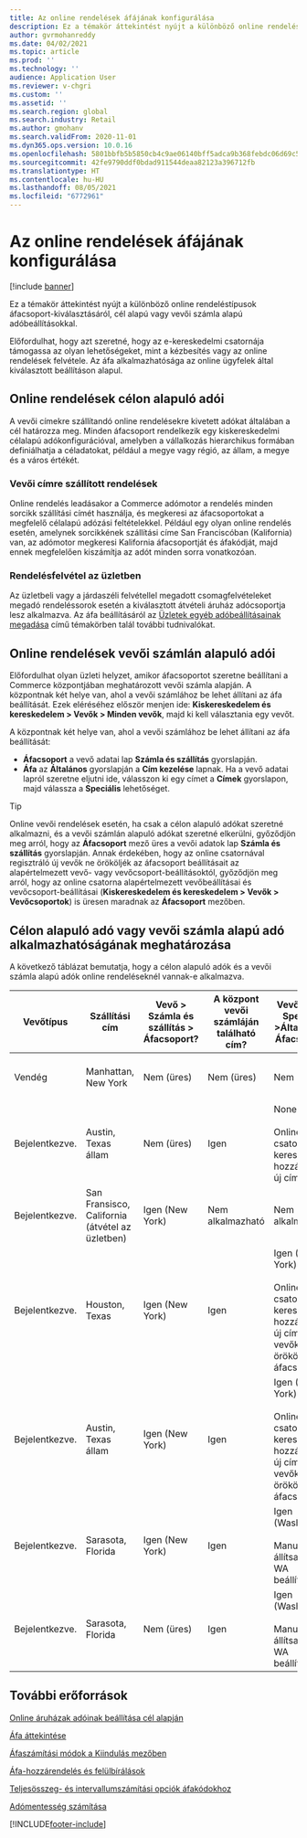 ```yaml
---
title: Az online rendelések áfájának konfigurálása
description: Ez a témakör áttekintést nyújt a különböző online rendeléstípusok áfacsoportjának kiválasztásáról a Dynamics 365 Commerce alkalmazásban.
author: gvrmohanreddy
ms.date: 04/02/2021
ms.topic: article
ms.prod: ''
ms.technology: ''
audience: Application User
ms.reviewer: v-chgri
ms.custom: ''
ms.assetid: ''
ms.search.region: global
ms.search.industry: Retail
ms.author: gmohanv
ms.search.validFrom: 2020-11-01
ms.dyn365.ops.version: 10.0.16
ms.openlocfilehash: 5801bbfb5b5850cb4c9ae06140bff5adca9b368febdc06d69c538fc49f9ee40a
ms.sourcegitcommit: 42fe9790ddf0bdad911544deaa82123a396712fb
ms.translationtype: HT
ms.contentlocale: hu-HU
ms.lasthandoff: 08/05/2021
ms.locfileid: "6772961"
---
```

# <a name="configure-sales-tax-for-online-orders"></a>Az online rendelések áfájának konfigurálása

[!include [banner](includes/banner.md)]

Ez a témakör áttekintést nyújt a különböző online rendeléstípusok áfacsoport-kiválasztásáról, cél alapú vagy vevői számla alapú adóbeállításokkal. 

Előfordulhat, hogy azt szeretné, hogy az e-kereskedelmi csatornája támogassa az olyan lehetőségeket, mint a kézbesítés vagy az online rendelések felvétele. Az áfa alkalmazhatósága az online ügyfelek által kiválasztott beállításon alapul. 

## <a name="destination-based-taxes-for-online-orders"></a>Online rendelések célon alapuló adói

A vevői címekre szállítandó online rendelésekre kivetett adókat általában a cél határozza meg. Minden áfacsoport rendelkezik egy kiskereskedelmi célalapú adókonfigurációval, amelyben a vállalkozás hierarchikus formában definiálhatja a céladatokat, például a megye vagy régió, az állam, a megye és a város értékét.

### <a name="orders-delivered-to-customer-address"></a>Vevői címre szállított rendelések

Online rendelés leadásakor a Commerce adómotor a rendelés minden sorcikk szállítási címét használja, és megkeresi az áfacsoportokat a megfelelő célalapú adózási feltételekkel. Például egy olyan online rendelés esetén, amelynek sorcikkének szállítási címe San Franciscóban (Kalifornia) van, az adómotor megkeresi Kalifornia áfacsoportját és áfakódját, majd ennek megfelelően kiszámítja az adót minden sorra vonatkozóan.

### <a name="order-pick-up-in-store"></a>Rendelésfelvétel az üzletben

Az üzletbeli vagy a járdaszéli felvétellel megadott csomagfelvételeket megadó rendeléssorok esetén a kiválasztott átvételi áruház adócsoportja lesz alkalmazva. Az áfa beállításáról az [Üzletek egyéb adóbeállításainak megadása](/dynamicsax-2012/appuser-itpro/set-other-tax-options-for-stores) című témakörben talál további tudnivalókat.

## <a name="customer-account-based-taxes-for-online-orders"></a>Online rendelések vevői számlán alapuló adói

Előfordulhat olyan üzleti helyzet, amikor áfacsoportot szeretne beállítani a Commerce központjában meghatározott vevői számla alapján. A központnak két helye van, ahol a vevői számlához be lehet állítani az áfa beállítását. Ezek eléréséhez először menjen ide: **Kiskereskedelem és kereskedelem \> Vevők \> Minden vevők**, majd ki kell választania egy vevőt.

A központnak két helye van, ahol a vevői számlához be lehet állítani az áfa beállítását:

- **Áfacsoport** a vevő adatai lap **Számla és szállítás** gyorslapján. 
- **Áfa** az **Általános** gyorslapján a **Cím kezelése** lapnak. Ha a vevő adatai lapról szeretne eljutni ide, válasszon ki egy címet a **Címek** gyorslapon, majd válassza a **Speciális** lehetőséget.

> [!TIP]
> Online vevői rendelések esetén, ha csak a célon alapuló adókat szeretné alkalmazni, és a vevői számlán alapuló adókat szeretné elkerülni, győződjön meg arról, hogy az **Áfacsoport** mező üres a vevői adatok lap **Számla és szállítás** gyorslapján. Annak érdekében, hogy az online csatornával regisztráló új vevők ne örököljék az áfacsoport beállításait az alapértelmezett vevő- vagy vevőcsoport-beállításoktól, győződjön meg arról, hogy az online csatorna alapértelmezett vevőbeállításai és vevőcsoport-beállításai (**Kiskereskedelem és kereskedelem \> Vevők \> Vevőcsoportok**) is üresen maradnak az **Áfacsoport** mezőben.

## <a name="determine-destination-based-tax-or-customer-account-based-tax-applicability"></a>Célon alapuló adó vagy vevői számla alapú adó alkalmazhatóságának meghatározása 

A következő táblázat bemutatja, hogy a célon alapuló adók és a vevői számla alapú adók online rendeléseknél vannak-e alkalmazva. 

| Vevőtípus | Szállítási cím                   | Vevő > Számla és szállítás > Áfacsoport? | A központ vevői számláján található cím? | Vevői cím > Speciális >Általános > Áfacsoport?                                              | Áfacsoport alkalmazva      |
|---------------|------------------------------------|-----------------------------------------------------|-----------------------------------|--------------------------------------------------------------------------------------------------------|------------------------------|
| Vendég         | Manhattan, New York                      | Nem (üres)                                                | Nem (üres)                              | Nem (üres)                                                                                                   | New York (célon alapuló adók) |
| Bejelentkezve.     | Austin, Texas állam                          | Nem (üres)                                             | Igen                               | None<br/><br/>Online csatornán keresztül hozzáadott új cím.                                                            | Texas (célon alapuló adók) |
| Bejelentkezve.     | San Fransisco, California (átvétel az üzletben) | Igen (New York)                                            | Nem alkalmazható                              | Nem alkalmazható                                                                                                    | California (célon alapuló adók) |
| Bejelentkezve.     | Houston, Texas                         | Igen (New York)                                            | Igen                               | Igen (New York)<br/><br/>Online csatornán keresztül hozzáadott új cím és a vevőkódtól örökölt áfacsoport. | New York (vevői számla alapú adók)  |
| Bejelentkezve.     | Austin, Texas állam                          | Igen (New York)                                            | Igen                               | Igen (New York)<br/><br/>Online csatornán keresztül hozzáadott új cím és a vevőkódtól örökölt áfacsoport. | New York (vevői számla alapú adók)  |
| Bejelentkezve.     | Sarasota, Florida                       | Igen (New York)                                            | Igen                               | Igen (Washington)<br/><br/>Manuálisan állítsa át a WA beállításra.                                                                          | Washington (vevői számla alapú adók)  |
| Bejelentkezve.     | Sarasota, Florida                       | Nem (üres)                                                | Igen                               | Igen (Washington)<br/><br/>Manuálisan állítsa át a WA beállításra.                                                                          | Washington (vevői számla alapú adók)  |

## <a name="additional-resources"></a>További erőforrások

[Online áruházak adóinak beállítása cél alapján](/dynamicsax-2012/appuser-itpro/set-up-taxes-for-online-stores-based-on-destination)

[Áfa áttekintése](../finance/general-ledger/indirect-taxes-overview.md?toc=%2fdynamics365%2fcommerce%2ftoc.json) 

[Áfaszámítási módok a Kiindulás mezőben](../finance/general-ledger/sales-tax-calculation-methods-origin-field.md?toc=%2fdynamics365%2fcommerce%2ftoc.json) 

[Áfa-hozzárendelés és felülbírálások](../supply-chain/procurement/tasks/sales-tax-assignment-overrides.md?toc=%2fdynamics365%2fcommerce%2ftoc.json) 

[Teljesösszeg- és intervallumszámítási opciók áfakódokhoz](../finance/general-ledger/whole-amount-interval-options-sales-tax-codes.md?toc=%2fdynamics365%2fcommerce%2ftoc.json) 

[Adómentesség számítása](tax-exempt-price-inclusive.md) 



[!INCLUDE[footer-include](../includes/footer-banner.md)]